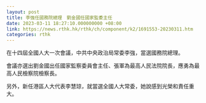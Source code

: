 ```yaml
---
layout: post
title: 李強任國務院總理　劉金國任國家監委主任
date: 2023-03-11 18:27:10.000000000 +08:00
link: https://news.rthk.hk/rthk/ch/component/k2/1691553-20230311.htm
categories: rthk
---
```


在十四屆全國人大一次會議，中共中央政治局常委李強，當選國務院總理。

會議亦選出劉金國出任國家監察委員會主任、張軍為最高人民法院院長，應勇為最高人民檢察院檢察長。

另外，新任港區人大代表李慧琼，就當選全國人大常委，她說感到光榮和責任重大。
